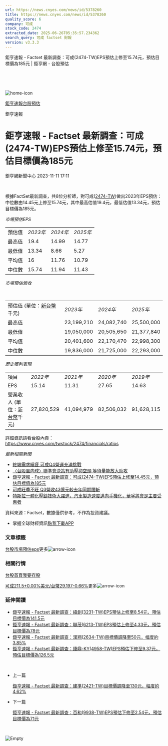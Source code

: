 ```yaml
---
url: https://news.cnyes.com/news/id/5378260
title: https://news.cnyes.com/news/id/5378260
quality_score: 6
company: 可成
stock_code: 2474
extracted_date: 2025-06-26T05:35:57.234362
search_query: 可成 factset 財報
version: v3.3.3
---
```


鉅亨速報 - Factset 最新調查：可成(2474-TW)EPS預估上修至15.74元，預估目標價為185元 | 鉅亨網 - 台股預估

‌

‌

![home-icon](/assets/icons/breadCrumb/symbol-icon-home.svg)

[鉅亨速報](/news/cat/anue_live)[台股預估](/news/cat/tw_forecast)

鉅亨速報

# 鉅亨速報 - Factset 最新調查：可成(2474-TW)EPS預估上修至15.74元，預估目標價為185元

鉅亨網新聞中心 2023-11-11 17:11

‌

根據FactSet最新調查，共8位分析師，對可成([2474-TW](https://www.cnyes.com/twstock/2474))做出2023年EPS預估：中位數由14.45元上修至15.74元，其中最高估值19.4元，最低估值13.34元，預估目標價為185元。

*市場預估EPS*

|  |  |  |  |
| --- | --- | --- | --- |
| 預估值 | *2023年* | *2024年* | *2025年* |
| 最高值 | 19.4 | 14.99 | 14.77 |
| 最低值 | 13.34 | 8.66 | 5.27 |
| 平均值 | 16 | 11.76 | 10.79 |
| 中位數 | 15.74 | 11.94 | 11.43 |

*市場預估營收*

‌

|  |  |  |  |
| --- | --- | --- | --- |
| 預估值 (單位：[新台幣](https://invest.cnyes.com/forex/detail/usdtwd)千元) | *2023年* | *2024年* | *2025年* |
| 最高值 | 23,199,210 | 24,082,740 | 25,500,000 |
| 最低值 | 19,050,000 | 20,505,650 | 21,377,840 |
| 平均值 | 20,401,600 | 22,170,470 | 22,998,300 |
| 中位數 | 19,836,000 | 21,725,000 | 22,293,000 |

*歷史獲利表現*

|  |  |  |  |  |
| --- | --- | --- | --- | --- |
| 項目 | *2022年* | *2021年* | *2020年* | *2019年* |
| EPS | 15.14 | 11.31 | 27.65 | 14.63 |
| 營業收入 (單位：[新台幣](https://invest.cnyes.com/forex/detail/usdtwd)千元) | 27,820,529 | 41,094,979 | 82,506,032 | 91,628,115 |

詳細資訊請看台股內頁：  
<https://www.cnyes.com/twstock/2474/financials/ratios>

*最新相關新聞*

* [終端需求續疲 可成Q4營運充滿挑戰](https://news.cnyes.com/news/id/5370500)
* [〈台股風向球〉聯準會決策有助壓抑空頭 等待量能放大助攻](https://news.cnyes.com/news/id/5367106)
* [鉅亨速報 - Factset 最新調查：可成(2474-TW)EPS預估上修至14.45元，預估目標價為185元](https://news.cnyes.com/news/id/5359574)
* [可成旺季不旺 Q3營收43億元較去年同期腰斬](https://news.cnyes.com/news/id/5340445)
* [特斯拉一體化壓鑄技術大躍進，汽車製造速度邁向手機化，華孚將會是主要受惠者](https://news.cnyes.com/news/id/5335629)

資料來源：Factset，數據僅供參考，不作為投資建議。

* 掌握全球財經資訊[點我下載APP](http://www.cnyes.com/app/?utm_source=mweb&utm_medium=HamMenuBanner&utm_campaign=fixed&utm_content=entr)

### 文章標籤

[台股](https://news.cnyes.com/tag/台股 "台股")[市場預估](https://news.cnyes.com/tag/市場預估 "市場預估")[eps](https://news.cnyes.com/tag/eps "eps")更多![arrow-icon](/assets/icons/arrows/arrow-down.svg)

### 相關行情

[台股首頁](https://www.cnyes.com/twstock)[我要存股](https://supr.link/8OHaU)

[可成211.5+0.00%](https://www.cnyes.com/twstock/2474)[美元/台幣29.197-0.66%](https://invest.cnyes.com/forex/detail/USDTWD)更多![arrow-icon](/assets/icons/arrows/arrow-down.svg)

### 延伸閱讀

* [鉅亨速報 - Factset 最新調查：緯創(3231-TW)EPS預估上修至8.54元，預估目標價為141.5元](/news/id/6038774)
* [鉅亨速報 - Factset 最新調查：聯茂(6213-TW)EPS預估上修至4.33元，預估目標價為78元](/news/id/6038773)
* [鉅亨速報 - Factset 最新調查：漢翔(2634-TW)目標價調降至50元，幅度約3.85%](/news/id/6038772)
* [鉅亨速報 - Factset 最新調查：臻鼎-KY(4958-TW)EPS預估下修至9.37元，預估目標價為126.5元](/news/id/6038560)

‌

* 上一篇

  [鉅亨速報 - Factset 最新調查：建準(2421-TW)目標價調降至130元，幅度約4.62%](/news/id/5379577)
* 下一篇

  [鉅亨速報 - Factset 最新調查：百和(9938-TW)EPS預估下修至2.54元，預估目標價為71元](/news/id/5377048)

‌

![Empty](/assets/icons/skeleton/empty-image.svg)

‌